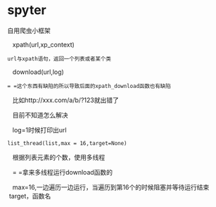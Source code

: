 # spyter

自用爬虫小框架

    xpath(url,xp_context)
    
    url与xpath语句，返回一个列表或者某个类
    
    
    download(url,log)
    
    = =这个东西有缺陷的所以导致后面的xpath_download函数也有缺陷
    
    比如http://xxx.com/a/b/?123就出错了
    
    目前不知道怎么解决
    
    log=1时候打印出url
    
    
    
    list_thread(list,max = 16,target=None)
    
    根据列表元素的个数，使用多线程
    
    = =拿来多线程运行download函数的
    
    max=16,一边遍历一边运行，当遍历到第16个的时候阻塞并等待运行结束
    
    target，函数名
    
